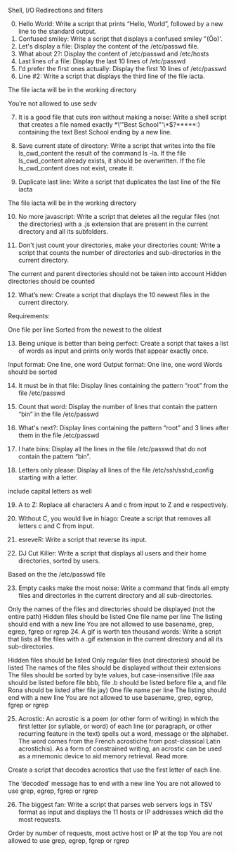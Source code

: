 Shell, I/O Redirections and filters

0. Hello World: Write a script that prints “Hello, World”, followed by a new line to the standard output.
1. Confused smiley: Write a script that displays a confused smiley "(Ôo)'.
2. Let's display a file: Display the content of the /etc/passwd file.
3. What about 2?: Display the content of /etc/passwd and /etc/hosts
4. Last lines of a file: Display the last 10 lines of /etc/passwd
5. I'd prefer the first ones actually: Display the first 10 lines of /etc/passwd
6. Line #2: Write a script that displays the third line of the file iacta.

The file iacta will be in the working directory

You’re not allowed to use sedv

7. It is a good file that cuts iron without making a noise: Write a shell script that creates a file named exactly \*\\'"Best School"\'\\*$\?\*\*\*\*\*:) containing the text Best School ending by a new line.

8. Save current state of directory: Write a script that writes into the file ls_cwd_content the result of the command ls -la. If the file ls_cwd_content already exists, it should be overwritten. If the file ls_cwd_content does not exist, create it.

9. Duplicate last line: Write a script that duplicates the last line of the file iacta

The file iacta will be in the working directory

10. No more javascript: Write a script that deletes all the regular files (not the directories) with a .js extension that are present in the current directory and all its subfolders.

11. Don't just count your directories, make your directories count: Write a script that counts the number of directories and sub-directories in the current directory.

The current and parent directories should not be taken into account
Hidden directories should be counted

12. What’s new: Create a script that displays the 10 newest files in the current directory.

Requirements:

One file per line
Sorted from the newest to the oldest

13. Being unique is better than being perfect: Create a script that takes a list of words as input and prints only words that appear exactly once.

Input format: One line, one word
Output format: One line, one word
Words should be sorted

14. It must be in that file: Display lines containing the pattern “root” from the file /etc/passwd

15. Count that word: Display the number of lines that contain the pattern “bin” in the file /etc/passwd

16. What's next?: Display lines containing the pattern “root” and 3 lines after them in the file /etc/passwd

17. I hate bins: Display all the lines in the file /etc/passwd that do not contain the pattern “bin”.

18. Letters only please: Display all lines of the file /etc/ssh/sshd_config starting with a letter.

include capital letters as well

19. A to Z: Replace all characters A and c from input to Z and e respectively.

20. Without C, you would live in hiago: Create a script that removes all letters c and C from input.

21. esreveR: Write a script that reverse its input.

22. DJ Cut Killer: Write a script that displays all users and their home directories, sorted by users.

Based on the the /etc/passwd file

23. Empty casks make the most noise: Write a command that finds all empty files and directories in the current directory and all sub-directories.

Only the names of the files and directories should be displayed (not the entire path)
Hidden files should be listed
One file name per line
The listing should end with a new line
You are not allowed to use basename, grep, egrep, fgrep or rgrep
24. A gif is worth ten thousand words: Write a script that lists all the files with a .gif extension in the current directory and all its sub-directories.

Hidden files should be listed
Only regular files (not directories) should be listed
The names of the files should be displayed without their extensions
The files should be sorted by byte values, but case-insensitive (file aaa should be listed before file bbb, file .b should be listed before file a, and file Rona should be listed after file jay)
One file name per line
The listing should end with a new line
You are not allowed to use basename, grep, egrep, fgrep or rgrep

25. Acrostic: An acrostic is a poem (or other form of writing) in which the first letter (or syllable, or word) of each line (or paragraph, or other recurring feature in the text) spells out a word, message or the alphabet. The word comes from the French acrostiche from post-classical Latin acrostichis). As a form of constrained writing, an acrostic can be used as a mnemonic device to aid memory retrieval. Read more.

Create a script that decodes acrostics that use the first letter of each line.

The ‘decoded’ message has to end with a new line
You are not allowed to use grep, egrep, fgrep or rgrep

26. The biggest fan: Write a script that parses web servers logs in TSV format as input and displays the 11 hosts or IP addresses which did the most requests.

Order by number of requests, most active host or IP at the top
You are not allowed to use grep, egrep, fgrep or rgrep